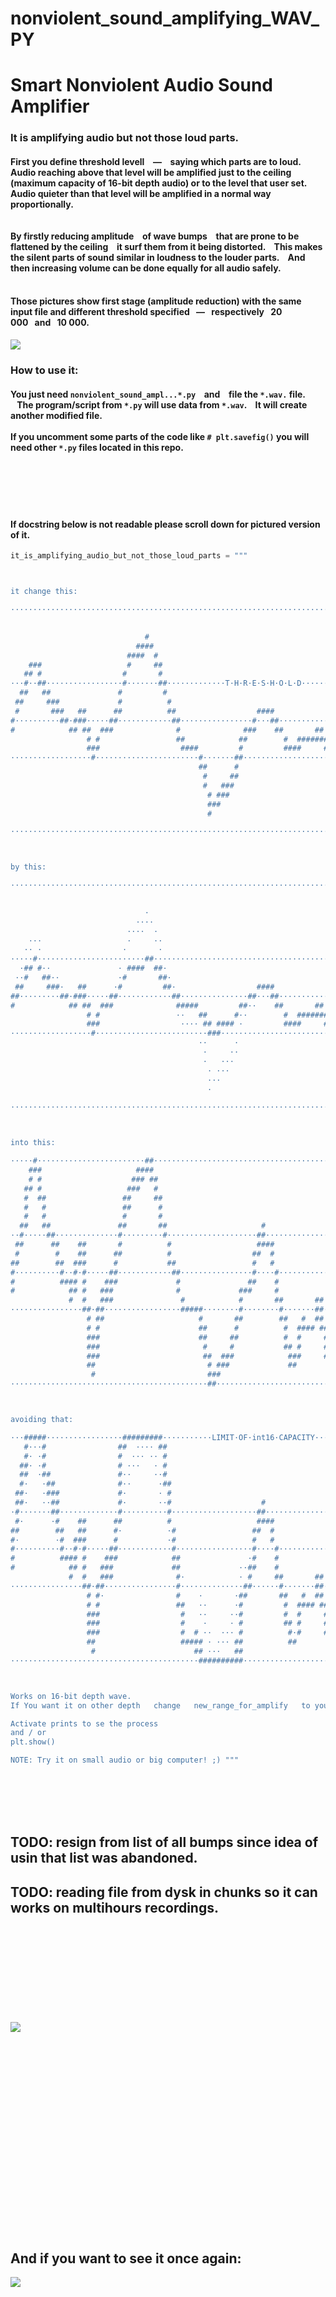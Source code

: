 
# nonviolent_sound_amplifying_WAV_PY
# Smart Nonviolent Audio Sound Amplifier

### It is amplifying audio but not those loud parts.

#### First you define threshold levell ⠀—⠀ saying which parts are to loud. <br> Audio reaching above that level will be amplified just to the ceiling (maximum capacity of 16-bit depth audio) or to the level that user set. <br> Audio quieter than that level will be amplified in a normal way proportionally. <br> <br> <br> By firstly reducing amplitude ⠀of wave bumps ⠀that are prone to be flattened by the ceiling ⠀it surf them from it being distorted. ⠀This makes the silent parts of sound similar in loudness to the louder parts. ⠀And then increasing volume can be done equally for all audio safely.


#### <br> Those pictures show first stage (amplitude reduction) with the same input file and different threshold specified⠀—⠀respectively⠀20 000⠀and⠀10 000.

<img    src="200506śro1618 10_000 + 20_000 .wav mod .png"   >




<br> 

### How to use it:   
#### You just need ` nonviolent_sound_ampl...*.py ` ⠀and ⠀file the ` *.wav. ` file. ⠀The program/script from ` *.py ` will use data from ` *.wav `. ⠀It will create another modified file.   <br> <br>If you uncomment some parts of the code like ` # plt.savefig() ` you will need other  ` *.py ` files located in this repo.




<br> <br> <br> <br> 

#### If docstring below is not readable please scroll down for pictured version of it.
``` python
it_is_amplifying_audio_but_not_those_loud_parts = """



it change this:

························································································································

                                                                                             ## ####                    
                              #                                                           ###  #   ##                   
                            ####                                                         #          #                   
                          ####  #                                                       ##          ##                  
    ###                   #     ##                                               ##    ##            #                  
   ## #                  #       #                                            # ## #####             ##                 
···#··##·················#·······##·············T·H·R·E·S·H·O·L·D············###······················#·················
  ##   ##               #         #                                          #                        #                 
 ##     ###             #          #                                        ##                        ##                
 #       ###   ##      ##          ##                  ####                 #                          #                
#··········##·###·····##············##················#···##···············##··························#####············
#            ## ##  ###              #              ###    ##       ##     #                                ###   ####  
                 # #                 ##            ##        #  #######  ##                                    ###   #  
                 ###                  ####         #         ####     ####                                            # 
··················#·······················#·······##································T·H·R·E·S·H·O·L·D··················#
                                          ##      #                                                                     
                                           #     ##                                                                     
                                           #   ###                                                                      
                                            # ###                                                                       
                                            ###                                                                         
                                            #                                                                           

························································································································



by this:

························································································································

                                                                                             ·· ····                    
                              ·                                                           ···  ·   ··                   
                            ····                                                         ·          ·                   
                          ····  ·                                                       ··          ··                  
    ···                   ·     ··                                               ··    ··            ·                  
   ·· ·                  ·       ·                                            · ·· ·····             ··                 
·····#························##·····························································#######····················
  ·## #··               · ####  ##·                                          ·           ###        ##·                 
 ··#   ##··             ·#       ##·                                        ··###########            ##·                
 ##     ###·   ##      ·#         ##·                  ####                 ·#                        ##                
##·········##·###·····##············##···············##···##···············##··························#####············
#            ## ##  ###              #####         ##··    ##       ##     #                                ###   ####  
                 # #                 ··   ##      #··        #  #######  ##                                    ###   #  
                 ###                  ···· ## #### ·         ####     ####                                            # 
··················#·························###········································································#
                                          ··      ·                                                                     
                                           ·     ··                                                                     
                                           ·   ···                                                                      
                                            · ···                                                                       
                                            ···                                                                         
                                            ·                                                                           

························································································································



into this:

·····#························##··································································##····················
    ###                     ####                                                            ########                    
    # #                    ### ##                                                        ####      ##                   
   ## #                   ###   #                                                        #          #                   
   #  ##                 ##     ##                                                      ##          ##                  
   #   #                 ##      #                                               ##    ##            #                  
   #   #                 #       #                                              ## #####             ##                 
  ##   ##               ##       ##                     #                     ###                     #                 
··#·····##··············#·········#····················##····················##·······················#·················
 ##      ##    ##       #          #                   ####                  #                        ##                
 #        #    ##      ##          #                  ##  #                 ##                        ##                
##        ##  ###      #           ##                 #   #                 #                          #                
#··········#··#·#·····##············##················#····#···············##··························##···············
#          #### #    ###             #               ##    #               #                             ###            
#            ## #   ###              #             ###     #               #                                #       #   
             #  #   ###               #            #       ##       ##     #                                 ##   ###   
················##·##·················#####········#········#·······##····##··································#··##·##··
                 # ##                     #       ##        ##   #  ##    #                                   ####   #  
                 # #                      ##      #          #  #### ##  ##                                    ##    #  
                 ###                      ##     ##          #  #     #  ##                                          #  
                 ###                       #     #           ## #     # ##                                           ## 
                 ###                       ##  ###            ###     ###                                             # 
                 ##                         # ###             ##                                                      ##
                  #                         ###                                                                       ##
············································##··········································································



avoiding that:

···#####·················#########···········LIMIT·OF·int16·CAPACITY··········#########################·········+32767··
   #···#                ##  ···· ##                                          ##             ········  #                 
   #· ·#                #  ··· ·· #                                          #           ····      ·· #                 
  ##· ·#                # ···   · #                                          #           ·          · #                 
  ##  ·##               #··     ··#                                          #          ··          ··#                 
  #·   ·##              #··      ·##                                         #   ··    ··            ·##                
 ##·   ·###             #·       · #                                        ##  ·· ·····             ·##                
 ##·   ··##             #·       ··#                    #                   ##···                     ·#                
·#·······##·············#··········#···················##···················#··························#················
 #·      ·#    ##      ##          #                   ####                 #·                        ·#                
##        ##   ##      #·          ·#                 ##  #                 #·                        ·#                
#·        ·#  ###      #           ·#                 #   #                 #                          #                
#··········#··#·#·····##············#·················#····#···············##···························#···············
#          #### #    ###            ##               ·#    #               #                             ###            
#            ## #   ###             ##             ··##    #               #                                #       #   
             #  #   ###              #·            · #     ##       ##     #                                 ##   ###   
················##·##················#··············##······#·······##····##··································#··##·##··
                 # #·                #    ·       ·##       ##   #  ##    #                                   ####   #  
                 # #                 ##   ··      ·#         #  #### ##  ##                                    ##    #  
                 ###                  #   ··     ··#         #  #     #  ##                                          #  
                 ###                  #    ·     · #         ## #     # ##                                           ## 
                 ###                  #  # ··  ··· #          #·#     ###                                             # 
                 ##                   ##### · ··· ##          ##                                                      ##
                  #                      ## ···   ##                                                                  ##
··········································##########·························or·some·other·(·like·int16·)··· -32768·····



Works on 16-bit depth wave.
If You want it on other depth   change   new_range_for_amplify   to your max bit capacity.

Activate prints to se the process
and / or
plt.show()

NOTE: Try it on small audio or big computer! ;) """
```



<br> <br> <br> <br> 
## TODO: resign from list of all bumps since idea of usin that list was abandoned.
## TODO: reading file from dysk in chunks so it can works on multihours recordings.




<br> <br> <br> 
<br> <br> <br> <br> <br> <br> 
<img    src="220314pon1803 (PiDayΠπDay) na(((200505wto1228))) wav [ [], [], [], [] ] .py  DocString_jedynie 10 .ods .html x1,7 .png .xcf .png"        >




<br> <br> <br> <br> <br> <br> 
<br> <br> <br> <br> <br> <br> 
<br> <br> <br> <br> <br> <br> 
## And if you want to see it once again:
<img    src="220314pon1803 (PiDayΠπDay) na(((200505wto1228))) wav [ [], [], [], [] ] .py  DocString_jedynie 10 kostki .ods BiałeWszystkieLiterki .html .png .xcf CyanMagenta .jpg"        >